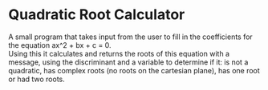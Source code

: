 # Quadratic Root Calculator
A small program that takes input from the user to fill in the coefficients for the equation ax^2 + bx + c = 0. \
Using this it calculates and returns the roots of this equation with a message, using the discriminant and a variable to determine if it: is not a quadratic, has complex roots (no roots on the cartesian plane), has one root or had two roots.

